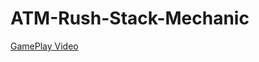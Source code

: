 # ATM-Rush-Stack-Mechanic

<a href="https://github.com/bozalp/BathroomSelfie/blob/main/Assets/BathroomSelfie.mp4">GamePlay Video</a>
